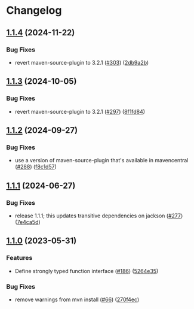 # Changelog

## [1.1.4](https://github.com/GoogleCloudPlatform/functions-framework-java/compare/functions-framework-api-v1.1.3...functions-framework-api-v1.1.4) (2024-11-22)


### Bug Fixes

* revert maven-source-plugin to 3.2.1 ([#303](https://github.com/GoogleCloudPlatform/functions-framework-java/issues/303)) ([2db9a2b](https://github.com/GoogleCloudPlatform/functions-framework-java/commit/2db9a2bec6ba93e7954e68c2301c5fc2fcc032d8))

## [1.1.3](https://github.com/GoogleCloudPlatform/functions-framework-java/compare/functions-framework-api-v1.1.2...functions-framework-api-v1.1.3) (2024-10-05)


### Bug Fixes

* revert maven-source-plugin to 3.2.1 ([#297](https://github.com/GoogleCloudPlatform/functions-framework-java/issues/297)) ([8f1fd84](https://github.com/GoogleCloudPlatform/functions-framework-java/commit/8f1fd84ca4cc43b2e93b66fe160f78a868b55ffe))

## [1.1.2](https://github.com/GoogleCloudPlatform/functions-framework-java/compare/functions-framework-api-v1.1.1...functions-framework-api-v1.1.2) (2024-09-27)


### Bug Fixes

* use a version of maven-source-plugin that's available in mavencentral ([#288](https://github.com/GoogleCloudPlatform/functions-framework-java/issues/288)) ([f8c1d57](https://github.com/GoogleCloudPlatform/functions-framework-java/commit/f8c1d575660312101532a1f579c0492593248f37))

## [1.1.1](https://github.com/GoogleCloudPlatform/functions-framework-java/compare/functions-framework-api-v1.1.0...functions-framework-api-v1.1.1) (2024-06-27)


### Bug Fixes

* release 1.1.1; this updates transitive dependencies on jackson ([#277](https://github.com/GoogleCloudPlatform/functions-framework-java/issues/277)) ([7e4ca5d](https://github.com/GoogleCloudPlatform/functions-framework-java/commit/7e4ca5d15d5b200787b999f82da6d6cd1cbd4b7e))

## [1.1.0](https://github.com/GoogleCloudPlatform/functions-framework-java/compare/functions-framework-api-v1.0.4...functions-framework-api-v1.1.0) (2023-05-31)


### Features

* Define strongly typed function interface ([#186](https://github.com/GoogleCloudPlatform/functions-framework-java/issues/186)) ([5264e35](https://github.com/GoogleCloudPlatform/functions-framework-java/commit/5264e35b2522a789d65f0e0fd9bb5584694529eb))


### Bug Fixes

* remove warnings from mvn install ([#66](https://github.com/GoogleCloudPlatform/functions-framework-java/issues/66)) ([270f4ec](https://github.com/GoogleCloudPlatform/functions-framework-java/commit/270f4ec7936239eff9c00b8d3ff0f09a8615b9c9))
